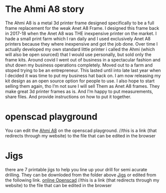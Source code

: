 # The Ahmi A8 story
The Ahmi A8 is a metal 3d printer frame designed specifically to be a full frame replacement for the weak Anet A8 Frame. I designed this frame back in 2017-18 when the Anet A8 was THE inexpensive printer on the market. I hade a small print farm which I ran daily and I used exclusively Anet A8 printers because they where inexpensive and got the job done. Over time I actually developed my own standard little printer i called the Ahmi (which will also be open sourced) that I would use personally, but sold only the frame kits. Around covid I went out of business in a spectacular fashion and shut down my business operations completely. Moved out to a farm and stoped trying to be an entrepreneur. This lasted until into late last year when I decided it was time to put my business hat back on. I am now releasing my kit design as an open source option for people to use. I also hope to start selling them again, tho I’m not sure I will sell Them as Anet A8 frames. They make great 3d printer frames as is. And I’m happy to put measurements, share files. And provide instructions on how to put it together. 

# openscad playground

You can edit the [Ahmi A8](https://theherrerahomestead.farm/go/ahmi-a8) on the openscad playground. //this is a link (that redirects through my website) to the file that can be edited in the browser


# Jigs
there are 7 printable jigs to help you line up your drill for semi acurate drilling. They can be downloded from the folder above [Jigs](https://github.com/hh-systems/Ahmi-A8/tree/main/Jigs) or edited from the following link.
[online Openscad](https://theherrerahomestead.farm/go/ahmi-jigs) //this is a link (that redirects through my website) to the file that can be edited in the browser

